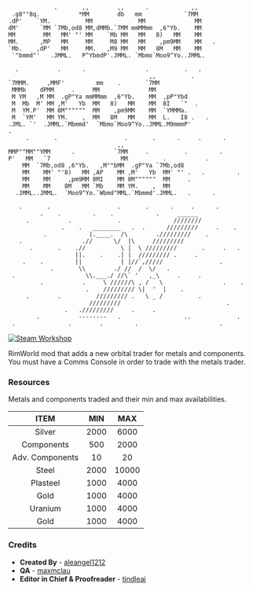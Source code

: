  ```                          
              .       ,,        ,,      .            ,,  
  .g8""8q.           *MM        db   mm            `7MM  
.dP'    `YM.          MM             MM              MM  
dM'      `MM `7Mb,od8 MM,dMMb.`7MM mmMMmm  ,6"Yb.    MM  
MM        MM   MM' "' MM    `Mb MM   MM   8)   MM    MM  
MM.      ,MP   MM     MM     M8 MM   MM    ,pm9MM    MM   .  
`Mb.    ,dP'   MM     MM.   ,M9 MM   MM   8M   MM    MM  
  `"bmmd"'   .JMML.   P^YbmdP'.JMML. `Mbmo`Moo9^Yo..JMML.

   .           .      .                 .          .   .                
                                         ,,          .  
`7MMM.     ,MMF'         mm    .       `7MM         
  MMMb    dPMM     .     MM              MM         
  M YM   ,M MM  .gP"Ya mmMMmm  ,6"Yb.    MM  ,pP"Ybd
  M  Mb  M' MM ,M'   Yb  MM   8)   MM    MM  8I   `"  .  
  M  YM.P'  MM 8M""""""  MM    ,pm9MM    MM  `YMMMa.
  M  `YM'   MM YM.    ,  MM   8M   MM    MM  L.   I8 .   .  
.JML. `'  .JMML.`Mbmmd'  `Mbmo`Moo9^Yo..JMML.M9mmmP'
 .  
      .       .                   .       .      .     .      .                                   
                                ,,                 
MMP""MM""YMM      .           `7MM     .          .         .  
P'   MM   `7                    MM          .           .  
     MM  `7Mb,od8 ,6"Yb.   ,M""bMM  .gP"Ya `7Mb,od8
     MM    MM' "'8)   MM ,AP    MM ,M'   Yb  MM' "' .   .         .  
     MM    MM     ,pm9MM 8MI    MM 8M""""""  MM     .  
     MM    MM    8M   MM `Mb    MM YM.    ,  MM    
   .JMML..JMML.  `Moo9^Yo.`Wbmd"MML.`Mbmmd'.JMML.   .      .  
                                                   
    .       .                   .       .      .     .      .
          .    .         .    .            .     ______
      .           .             .               ////////
                .    .   ________   .  .      /////////     .    .
           .            |.____.  /\        ./////////    .
    .                 .//      \/  |\     /////////
       .       .    .//          \ |  \ /////////       .     .   .
                    ||.    .    .| |  ///////// .     .
     .    .         ||           | |//`,/////                .
             .       \\        ./ //  /  \/   .
  .                    \\.___./ //\` '   ,_\     .     .
          .           .     \ //////\ , /   \                 .    .
                       .    ///////// \|  '  |    .
      .        .          ///////// .   \ _ /          .
                        /////////                              .
                 .   ./////////     .     .
         .           --------   .                  ..             .
  .               .        .         .                       .

```

[![Steam Workshop](https://img.shields.io/badge/Steam%20Workshop-green?style=flat)](https://steamcommunity.com/sharedfiles/filedetails/?id=1855069167)

RimWorld mod that adds a new orbital trader for metals and components. You must have a Comms Console in order to trade with the metals trader.

### Resources

Metals and components traded and their min and max availabilities.

|       ITEM      |  MIN  |  MAX  |
|:---------------:|:-----:|:-----:|
|      Silver     |  2000 |  6000 |
|    Components   |  500  |  2000 |
| Adv. Components |   10  |   20  |
|      Steel      |  2000 | 10000 |
|     Plasteel    |  1000 |  4000 |
|       Gold      |  1000 |  4000 |
|     Uranium     |  1000 |  4000 |
|       Gold      |  1000 |  4000 |

### Credits

- **Created By** - [aleangel1212](https://github.com/aleangel1212)
- **QA** - [maxmclau](https://github.com/maxmclau)
- **Editor in Chief & Proofreader** - [tindleaj](https://github.com/tindleaj)
